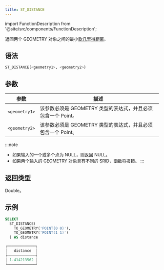 ```yaml
---
title: ST_DISTANCE
---
```

import FunctionDescription from '@site/src/components/FunctionDescription';

<FunctionDescription description="引入或更新版本：v1.2.555"/>

返回两个 GEOMETRY 对象之间的最小[欧几里得距离](https://en.wikipedia.org/wiki/Euclidean_distance)。

## 语法

```sql
ST_DISTANCE(<geometry1>, <geometry2>)
```

## 参数

| 参数          | 描述                                                                   |
|---------------|-----------------------------------------------------------------------|
| `<geometry1>` | 该参数必须是 GEOMETRY 类型的表达式，并且必须包含一个 Point。           |
| `<geometry2>` | 该参数必须是 GEOMETRY 类型的表达式，并且必须包含一个 Point。           |

:::note
- 如果输入的一个或多个点为 NULL，则返回 NULL。
- 如果两个输入的 GEOMETRY 对象具有不同的 SRID，函数将报错。
:::

## 返回类型

Double。

## 示例

```sql
SELECT
  ST_DISTANCE(
    TO_GEOMETRY('POINT(0 0)'),
    TO_GEOMETRY('POINT(1 1)')
  ) AS distance

┌─────────────┐
│   distance  │
├─────────────┤
│ 1.414213562 │
└─────────────┘
```